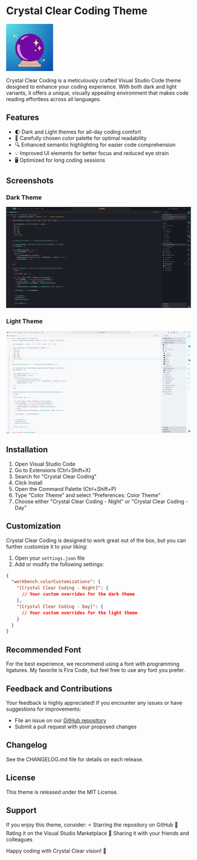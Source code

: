 # Crystal Clear Coding Theme

![Crystal Clear Coding Logo](images/logo.png)

Crystal Clear Coding is a meticulously crafted Visual Studio Code theme designed to enhance your coding experience. With both dark and light variants, it offers a unique, visually appealing environment that makes code reading effortless across all languages.

## Features

- 🌓 Dark and Light themes for all-day coding comfort
- 🎨 Carefully chosen color palette for optimal readability
- 🔍 Enhanced semantic highlighting for easier code comprehension
- 💡 Improved UI elements for better focus and reduced eye strain
- 🖥️ Optimized for long coding sessions

## Screenshots

### Dark Theme
![Dark Theme Screenshot](images/screenshot-dark.png)

### Light Theme
![Light Theme Screenshot](images/screenshot-light.png)

## Installation

1. Open Visual Studio Code
2. Go to Extensions (Ctrl+Shift+X)
3. Search for "Crystal Clear Coding"
4. Click Install
5. Open the Command Palette (Ctrl+Shift+P)
6. Type "Color Theme" and select "Preferences: Color Theme"
7. Choose either "Crystal Clear Coding - Night" or "Crystal Clear Coding - Day"

## Customization

Crystal Clear Coding is designed to work great out of the box, but you can further customize it to your liking:

1. Open your `settings.json` file
2. Add or modify the following settings:

```json
{
  "workbench.colorCustomizations": {
    "[Crystal Clear Coding - Night]": {
      // Your custom overrides for the dark theme
    },
    "[Crystal Clear Coding - Day]": {
      // Your custom overrides for the light theme
    }
  }
}
```
## Recommended Font
For the best experience, we recommend using a font with programming ligatures. My favorite is Fira Code, but feel free to use any font you prefer.

## Feedback and Contributions
Your feedback is highly appreciated! If you encounter any issues or have suggestions for improvements:

- File an issue on our [GitHub repository](https://github.com/heyameen/crystal-clear-coding-theme/issues)
- Submit a pull request with your proposed changes

## Changelog
See the CHANGELOG.md file for details on each release.

## License
This theme is released under the MIT License.

## Support
If you enjoy this theme, consider:
⭐ Starring the repository on GitHub
🌟 Rating it on the Visual Studio Marketplace
📢 Sharing it with your friends and colleagues

Happy coding with Crystal Clear vision! 🚀